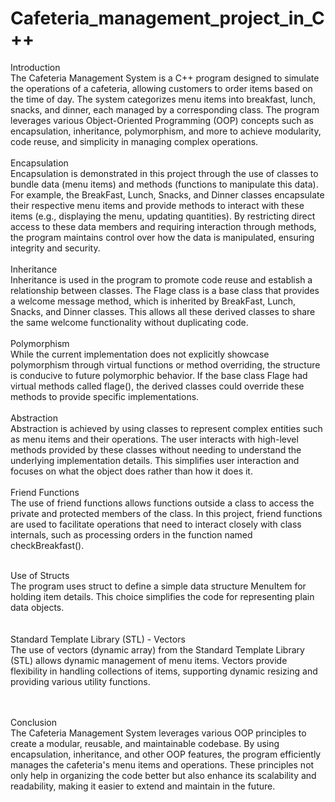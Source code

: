 # Cafeteria_management_project_in_C++
Introduction<br>
The Cafeteria Management System is a C++ program designed to simulate the operations of a cafeteria, allowing customers to order items based on the time of day. The system categorizes menu items into breakfast, lunch, snacks, and dinner, each managed by a corresponding class. The program leverages various Object-Oriented Programming (OOP) concepts such as encapsulation, inheritance, polymorphism, and more to achieve modularity, code reuse, and simplicity in managing complex operations.
<br>
<br>
Encapsulation<br>
Encapsulation is demonstrated in this project through the use of classes to bundle data (menu items) and methods (functions to manipulate this data). For example, the BreakFast, Lunch, Snacks, and Dinner classes encapsulate their respective menu items and provide methods to interact with these items (e.g., displaying the menu, updating quantities). By restricting direct access to these data members and requiring interaction through methods, the program maintains control over how the data is manipulated, ensuring integrity and security.
<br>
<br>
Inheritance<br>
Inheritance is used in the program to promote code reuse and establish a relationship
between classes. The Flage class is a base class that provides a welcome message method,
which is inherited by BreakFast, Lunch, Snacks, and Dinner classes. This allows all
these derived classes to share the same welcome functionality without duplicating code.
<br>
<br>
Polymorphism<br>
While the current implementation does not explicitly showcase polymorphism through virtual functions or method overriding, the structure is conducive to future polymorphic behavior. If the base class Flage had virtual methods called flage(), the derived classes could override these methods to provide specific implementations.
<br>
<br>
Abstraction<br>
Abstraction is achieved by using classes to represent complex entities such as menu items and their operations. The user interacts with high-level methods provided by these classes without needing to understand the underlying implementation details. This simplifies user interaction and focuses on what the object does rather than how it does it.
<br>
<br>
Friend Functions<br> 
The use of friend functions allows functions outside a class to access the private and protected members of the class. In this project, friend functions are used to facilitate operations that need to interact closely with class internals, such as processing orders in the function named checkBreakfast().
<br>
<br>
 
Use of Structs 	<br>
The program uses struct to define a simple data structure MenuItem for holding item details. This choice simplifies the code for representing plain data objects.
<br>		
 <br>
Standard Template Library (STL) - Vectors <br>
The use of vectors (dynamic array) from the Standard Template Library (STL) allows dynamic management of menu items. Vectors provide flexibility in handling collections of items, supporting dynamic resizing and providing various utility functions.

<br>
<br>
Conclusion<br>
The Cafeteria Management System leverages various OOP principles to create a modular,
reusable, and maintainable codebase. By using encapsulation, inheritance, and other OOP
features, the program efficiently manages the cafeteria's menu items and operations. These
principles not only help in organizing the code better but also enhance its scalability and
readability, making it easier to extend and maintain in the future.
 <br>
